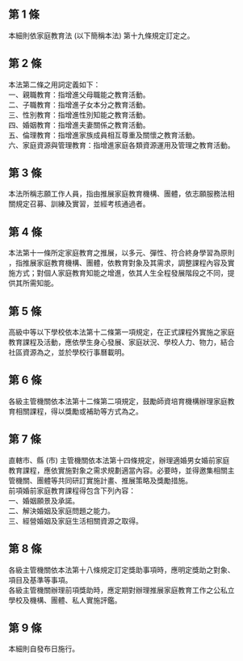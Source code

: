 第 1 條
-------
本細則依家庭教育法 (以下簡稱本法) 第十九條規定訂定之。

第 2 條
-------
本法第二條之用詞定義如下：  
一、親職教育：指增進父母職能之教育活動。  
二、子職教育：指增進子女本分之教育活動。  
三、性別教育：指增進性別知能之教育活動。  
四、婚姻教育：指增進夫妻關係之教育活動。  
五、倫理教育：指增進家族成員相互尊重及關懷之教育活動。  
六、家庭資源與管理教育：指增進家庭各類資源運用及管理之教育活動。

第 3 條
-------
本法所稱志願工作人員，指由推展家庭教育機構、團體，依志願服務法相  
關規定召募、訓練及實習，並經考核通過者。

第 4 條
-------
本法第十一條所定家庭教育之推展，以多元、彈性、符合終身學習為原則  
，指推展家庭教育機構、團體，依教育對象及其需求，調整課程內容及實  
施方式；對個人家庭教育知能之增進，依其人生全程發展階段之不同，提  
供其所需知能。

第 5 條
-------
高級中等以下學校依本法第十二條第一項規定，在正式課程外實施之家庭  
教育課程及活動，應依學生身心發展、家庭狀況、學校人力、物力，結合  
社區資源為之，並於學校行事曆載明。

第 6 條
-------
各級主管機關依本法第十二條第二項規定，鼓勵師資培育機構辦理家庭教  
育相關課程，得以獎勵或補助等方式為之。

第 7 條
-------
直轄市、縣 (市) 主管機關依本法第十四條規定，辦理適婚男女婚前家庭  
教育課程，應依實施對象之需求規劃適當內容。必要時，並得邀集相關主  
管機關、團體等共同研訂實施計畫、推展策略及獎勵措施。  
前項婚前家庭教育課程得包含下列內容：  
一、婚姻願景及承諾。  
二、解決婚姻及家庭問題之能力。  
三、經營婚姻及家庭生活相關資源之取得。

第 8 條
-------
各級主管機關依本法第十八條規定訂定獎助事項時，應明定獎助之對象、  
項目及基準等事項。  
各級主管機關辦理前項獎助時，應定期對辦理推展家庭教育工作之公私立  
學校及機構、團體、私人實施評鑑。

第 9 條
-------
本細則自發布日施行。

